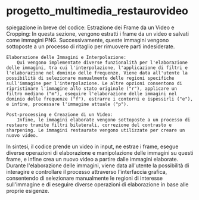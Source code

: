 # progetto_multimedia_restaurovideo
spiegazione in breve del codice:
    Estrazione dei Frame da un Video e Cropping:
        In questa sezione, vengono estratti i frame da un video e salvati come immagini PNG. Successivamente, queste immagini vengono sottoposte a un processo di ritaglio per rimuovere parti indesiderate.

    Elaborazione delle Immagini e Interpolazione:
        Qui vengono implementate diverse funzionalità per l'elaborazione delle immagini, tra cui l'interpolazione, l'applicazione di filtri e l'elaborazione nel dominio delle frequenze. Viene data all'utente la possibilità di selezionare manualmente delle regioni specifiche sull'immagine per l'interpolazione. Le altre opzioni consentono di ripristinare l'immagine allo stato originale ("r"), applicare un filtro mediano ("m"), eseguire l'elaborazione delle immagini nel dominio delle frequenze ("f"), estrarre i contorni e ispessirli ("e"), e infine, processare l'immagine attuale ("p").

    Post-processing e Creazione di un Video:
        Infine, le immagini elaborate vengono sottoposte a un processo di restauro tramite filtri bilaterali, correzione del contrasto e sharpening. Le immagini restaurate vengono utilizzate per creare un nuovo video.

In sintesi, il codice prende un video in input, ne estrae i frame, esegue diverse operazioni di elaborazione e manipolazione delle immagini su questi frame, e infine crea un nuovo video a partire dalle immagini elaborate. Durante l'elaborazione delle immagini, viene data all'utente la possibilità di interagire e controllare il processo attraverso l'interfaccia grafica, consentendo di selezionare manualmente le regioni di interesse sull'immagine e di eseguire diverse operazioni di elaborazione in base alle proprie esigenze.
